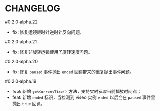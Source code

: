 # CHANGELOG

#0.2.0-alpha.22
- fix: 修复运镜顺时针逆时针反向问题。

#0.2.0-alpha.21
- fix: 修复非旋转运镜使用了旋转速度问题。

#0.2.0-alpha.20
- fix: 修复 `paused` 事件抛出 `ended` 回调带来的重复抛出事件问题。

#0.2.0-alpha.19
- feat: 新增 `getCurrentTime()` 方法，支持实时获取当前播放时间点；
- feat: 新增 `ended` 标识，当检测到 video 实例 `ended` 以后会在 `paused` 事件里抛出 `true` 回调。
